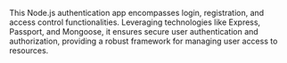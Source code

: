 This Node.js authentication app encompasses login, registration, and access control functionalities. Leveraging technologies like Express, Passport, and Mongoose, it ensures secure user authentication and authorization, providing a robust framework for managing user access to resources.
